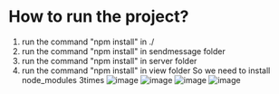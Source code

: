 # How to run the project?
1. run the command "npm install" in ./
2. run the command "npm install" in sendmessage folder
3. run the command "npm install" in server folder
4. run the command "npm install" in view folder
So we need to install node_modules 3times
![image](https://user-images.githubusercontent.com/97944031/160313625-c14e6066-75d8-45c0-9e22-4f7802a65305.png)
![image](https://user-images.githubusercontent.com/97944031/160313752-27635f7a-a038-4086-a880-afd8e92d6e1d.png)
![image](https://user-images.githubusercontent.com/97944031/160313770-46652911-7878-4580-8f3d-5cebf36b1cb0.png)
![image](https://user-images.githubusercontent.com/97944031/160313802-058c8dc5-578c-4916-9c6c-acf0b4ee28bc.png)
